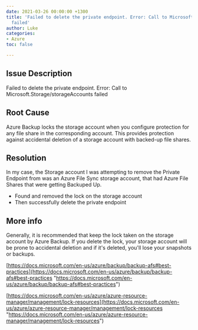 ```yaml
---
date: 2021-03-26 00:00:00 +1300
title: 'Failed to delete the private endpoint. Error: Call to Microsoft.Storage/storageAccounts
  failed'
author: Luke
categories:
- Azure
toc: false

---
```

## Issue Description

Failed to delete the private endpoint. Error: Call to Microsoft.Storage/storageAccounts failed

## Root Cause

Azure Backup locks the storage account when you configure protection for any file share in the corresponding account. This provides protection against accidental deletion of a storage account with backed-up file shares.

## Resolution

In my case, the Storage account I was attempting to remove the Private Endpoint from was an Azure File Sync storage account, that had Azure File Shares that were getting Backuped Up.

* Found and removed the lock on the storage account
* Then successfully delete the private endpoint

## More info

Generally, it is recommended that keep the lock taken on the storage account by Azure Backup. If you delete the lock, your storage account will be prone to accidental deletion and if it's deleted, you'll lose your snapshots or backups.

[https://docs.microsoft.com/en-us/azure/backup/backup-afs#best-practices](https://docs.microsoft.com/en-us/azure/backup/backup-afs#best-practices "https://docs.microsoft.com/en-us/azure/backup/backup-afs#best-practices")

[https://docs.microsoft.com/en-us/azure/azure-resource-manager/management/lock-resources](https://docs.microsoft.com/en-us/azure/azure-resource-manager/management/lock-resources "https://docs.microsoft.com/en-us/azure/azure-resource-manager/management/lock-resources")